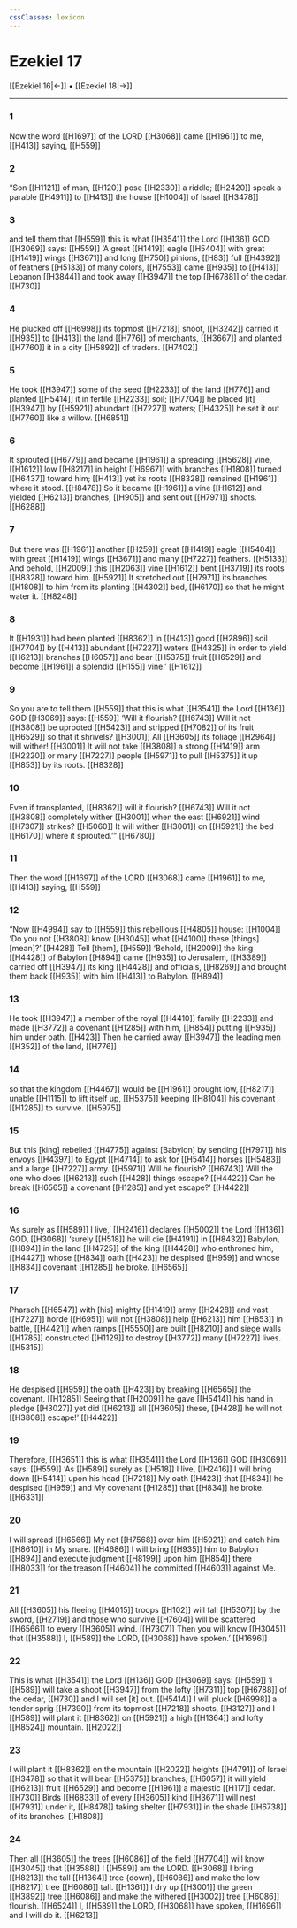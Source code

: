 ```yaml
---
cssClasses: lexicon
---
```


# Ezekiel 17

[[Ezekiel 16|←]] • [[Ezekiel 18|→]]

---

### 1
Now the word [[H1697]] of the LORD [[H3068]] came [[H1961]] to me, [[H413]] saying, [[H559]]

### 2
“Son [[H1121]] of man, [[H120]] pose [[H2330]] a riddle; [[H2420]] speak a parable [[H4911]] to [[H413]] the house [[H1004]] of Israel [[H3478]]

### 3
and tell them that [[H559]] this is what [[H3541]] the Lord [[H136]] GOD [[H3069]] says: [[H559]] ‘A great [[H1419]] eagle [[H5404]] with great [[H1419]] wings [[H3671]] and long [[H750]] pinions, [[H83]] full [[H4392]] of feathers [[H5133]] of many colors, [[H7553]] came [[H935]] to [[H413]] Lebanon [[H3844]] and took away [[H3947]] the top [[H6788]] of the cedar. [[H730]]

### 4
He plucked off [[H6998]] its topmost [[H7218]] shoot, [[H3242]] carried it [[H935]] to [[H413]] the land [[H776]] of merchants, [[H3667]] and planted [[H7760]] it in a city [[H5892]] of traders. [[H7402]]

### 5
He took [[H3947]] some of the seed [[H2233]] of the land [[H776]] and planted [[H5414]] it in fertile [[H2233]] soil; [[H7704]] he placed [it] [[H3947]] by [[H5921]] abundant [[H7227]] waters; [[H4325]] he set it out [[H7760]] like a willow. [[H6851]]

### 6
It sprouted [[H6779]] and became [[H1961]] a spreading [[H5628]] vine, [[H1612]] low [[H8217]] in height [[H6967]] with branches [[H1808]] turned [[H6437]] toward him; [[H413]] yet its roots [[H8328]] remained [[H1961]] where it stood. [[H8478]] So it became [[H1961]] a vine [[H1612]] and yielded [[H6213]] branches, [[H905]] and sent out [[H7971]] shoots. [[H6288]]

### 7
But there was [[H1961]] another [[H259]] great [[H1419]] eagle [[H5404]] with great [[H1419]] wings [[H3671]] and many [[H7227]] feathers. [[H5133]] And behold, [[H2009]] this [[H2063]] vine [[H1612]] bent [[H3719]] its roots [[H8328]] toward him. [[H5921]] It stretched out [[H7971]] its branches [[H1808]] to him  from its planting [[H4302]] bed, [[H6170]] so that he might water it. [[H8248]]

### 8
It [[H1931]] had been planted [[H8362]] in [[H413]] good [[H2896]] soil [[H7704]] by [[H413]] abundant [[H7227]] waters [[H4325]] in order to yield [[H6213]] branches [[H6057]] and bear [[H5375]] fruit [[H6529]] and become [[H1961]] a splendid [[H155]] vine.’ [[H1612]]

### 9
So you are to tell them [[H559]] that this is what [[H3541]] the Lord [[H136]] GOD [[H3069]] says: [[H559]] ‘Will it flourish? [[H6743]] Will it not [[H3808]] be uprooted [[H5423]] and stripped [[H7082]] of its fruit [[H6529]] so that it shrivels? [[H3001]] All [[H3605]] its foliage [[H2964]] will wither! [[H3001]] It will not take [[H3808]] a strong [[H1419]] arm [[H2220]] or many [[H7227]] people [[H5971]] to pull [[H5375]] it up [[H853]] by its roots. [[H8328]]

### 10
Even if transplanted, [[H8362]] will it flourish? [[H6743]] Will it not [[H3808]] completely wither [[H3001]] when the east [[H6921]] wind [[H7307]] strikes? [[H5060]] It will wither [[H3001]] on [[H5921]] the bed [[H6170]] where it sprouted.’” [[H6780]]

### 11
Then the word [[H1697]] of the LORD [[H3068]] came [[H1961]] to me, [[H413]] saying, [[H559]]

### 12
“Now [[H4994]] say to [[H559]] this rebellious [[H4805]] house: [[H1004]] ‘Do you not [[H3808]] know [[H3045]] what [[H4100]] these [things] [mean]?’ [[H428]] Tell [them], [[H559]] ‘Behold, [[H2009]] the king [[H4428]] of Babylon [[H894]] came [[H935]] to Jerusalem, [[H3389]] carried off [[H3947]] its king [[H4428]] and officials, [[H8269]] and brought them back [[H935]] with him [[H413]] to Babylon. [[H894]]

### 13
He took [[H3947]] a member of the royal [[H4410]] family [[H2233]] and made [[H3772]] a covenant [[H1285]] with him, [[H854]] putting [[H935]] him under oath. [[H423]] Then he carried away [[H3947]] the leading men [[H352]] of the land, [[H776]]

### 14
so that the kingdom [[H4467]] would be [[H1961]] brought low, [[H8217]] unable [[H1115]] to lift itself up, [[H5375]] keeping [[H8104]] his covenant [[H1285]] to survive. [[H5975]]

### 15
But this [king] rebelled [[H4775]] against [Babylon]  by sending [[H7971]] his envoys [[H4397]] to Egypt [[H4714]] to ask for [[H5414]] horses [[H5483]] and a large [[H7227]] army. [[H5971]] Will he flourish? [[H6743]] Will the one who does [[H6213]] such [[H428]] things escape? [[H4422]] Can he break [[H6565]] a covenant [[H1285]] and yet escape?’ [[H4422]]

### 16
‘As surely as [[H589]] I live,’ [[H2416]] declares [[H5002]] the Lord [[H136]] GOD, [[H3068]] ‘surely [[H518]] he will die [[H4191]] in [[H8432]] Babylon, [[H894]] in the land [[H4725]] of the king [[H4428]] who enthroned him, [[H4427]] whose [[H834]] oath [[H423]] he despised [[H959]] and whose [[H834]] covenant [[H1285]] he broke. [[H6565]]

### 17
Pharaoh [[H6547]] with [his] mighty [[H1419]] army [[H2428]] and vast [[H7227]] horde [[H6951]] will not [[H3808]] help [[H6213]] him [[H853]] in battle, [[H4421]] when ramps [[H5550]] are built [[H8210]] and siege walls [[H1785]] constructed [[H1129]] to destroy [[H3772]] many [[H7227]] lives. [[H5315]]

### 18
He despised [[H959]] the oath [[H423]] by breaking [[H6565]] the covenant. [[H1285]] Seeing that [[H2009]] he gave [[H5414]] his hand in pledge [[H3027]] yet did [[H6213]] all [[H3605]] these, [[H428]] he will not [[H3808]] escape!’ [[H4422]]

### 19
Therefore, [[H3651]] this is what [[H3541]] the Lord [[H136]] GOD [[H3069]] says: [[H559]] ‘As [[H589]] surely as [[H518]] I live, [[H2416]] I will bring down [[H5414]] upon his head [[H7218]] My oath [[H423]] that [[H834]] he despised [[H959]] and My covenant [[H1285]] that [[H834]] he broke. [[H6331]]

### 20
I will spread [[H6566]] My net [[H7568]] over him [[H5921]] and catch him [[H8610]] in My snare. [[H4686]] I will bring [[H935]] him to Babylon [[H894]] and execute judgment [[H8199]] upon him [[H854]] there [[H8033]] for the treason [[H4604]] he committed [[H4603]] against Me. 

### 21
All [[H3605]] his fleeing [[H4015]] troops [[H102]] will fall [[H5307]] by the sword, [[H2719]] and those who survive [[H7604]] will be scattered [[H6566]] to every [[H3605]] wind. [[H7307]] Then you will know [[H3045]] that [[H3588]] I, [[H589]] the LORD, [[H3068]] have spoken.’ [[H1696]]

### 22
This is what [[H3541]] the Lord [[H136]] GOD [[H3069]] says: [[H559]] ‘I [[H589]] will take a shoot [[H3947]] from the lofty [[H7311]] top [[H6788]] of the cedar, [[H730]] and I will set [it] out. [[H5414]] I will pluck [[H6998]] a tender sprig [[H7390]] from its topmost [[H7218]] shoots, [[H3127]] and I [[H589]] will plant it [[H8362]] on [[H5921]] a high [[H1364]] and lofty [[H8524]] mountain. [[H2022]]

### 23
I will plant it [[H8362]] on the mountain [[H2022]] heights [[H4791]] of Israel [[H3478]] so that it will bear [[H5375]] branches; [[H6057]] it will yield [[H6213]] fruit [[H6529]] and become [[H1961]] a majestic [[H117]] cedar. [[H730]] Birds [[H6833]] of every [[H3605]] kind [[H3671]] will nest [[H7931]] under it, [[H8478]] taking shelter [[H7931]] in the shade [[H6738]] of its branches. [[H1808]]

### 24
Then all [[H3605]] the trees [[H6086]] of the field [[H7704]] will know [[H3045]] that [[H3588]] I [[H589]] am the LORD. [[H3068]] I bring [[H8213]] the tall [[H1364]] tree {down}, [[H6086]] and make the low [[H8217]] tree [[H6086]] tall. [[H1361]] I dry up [[H3001]] the green [[H3892]] tree [[H6086]] and make the withered [[H3002]] tree [[H6086]] flourish. [[H6524]] I, [[H589]] the LORD, [[H3068]] have spoken, [[H1696]] and I will do it. [[H6213]]

